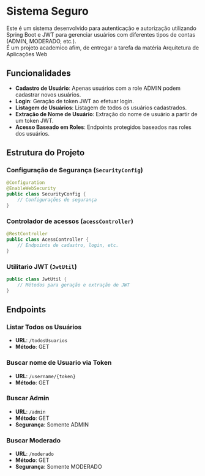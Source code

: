 # Sistema Seguro

Este é um sistema desenvolvido para autenticação e autorização utilizando Spring Boot e JWT para gerenciar usuários com diferentes tipos de contas (ADMIN, MODERADO, etc.).
<br/>É um projeto academico afim, de entregar a tarefa da matéria Arquitetura de Aplicações Web

## Funcionalidades

- **Cadastro de Usuário**: Apenas usuários com a role ADMIN podem cadastrar novos usuários.
- **Login**: Geração de token JWT ao efetuar login.
- **Listagem de Usuários**: Listagem de todos os usuários cadastrados.
- **Extração de Nome de Usuário**: Extração do nome de usuário a partir de um token JWT.
- **Acesso Baseado em Roles**: Endpoints protegidos baseados nas roles dos usuários.

## Estrutura do Projeto

### Configuração de Segurança (`SecurityConfig`)

```java
@Configuration
@EnableWebSecurity
public class SecurityConfig {
    // Configurações de segurança
}
```
### Controlador de acessos (`acessController`)
```java
@RestController
public class AcessController {
    // Endpoints de cadastro, login, etc.
}
```
### Utilitario JWT (`JwtUtil`)
```java
public class JwtUtil {
    // Métodos para geração e extração de JWT
}
```

## Endpoints

### Listar Todos os Usuários

- **URL**: `/todosUsuarios`
- **Método**: GET

### Buscar nome de Usuario via Token

- **URL**: `/username/{token}`
- **Método**: GET

### Buscar Admin

- **URL**: `/admin`
- **Método**: GET
- **Segurança**: Somente ADMIN

### Buscar Moderado

- **URL**: `/moderado`
- **Método**: GET
- **Segurança**: Somente MODERADO


